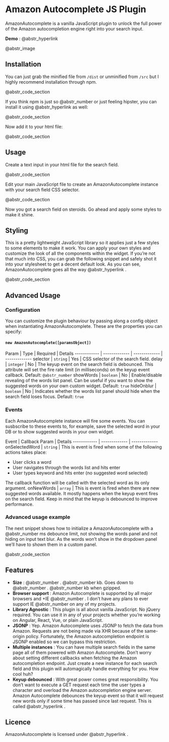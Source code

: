# Amazon Autocomplete JS Plugin

AmazonAutocomplete is a vanilla JavaScript plugin to unlock the full power of the Amazon autocompletion engine right into your search input. 

**Demo** : @abstr_hyperlink 

@abstr_image 

## Installation

You can just grab the minified file from `/dist` or unminified from `/src` but I highly recommend installation through npm. 

@abstr_code_section 

If you think npm is just so @abstr_number or just feeling hipster, you can install it using @abstr_hyperlink as well:

@abstr_code_section 

Now add it to your html file:

@abstr_code_section 

## Usage

Create a text input in your html file for the search field.

@abstr_code_section 

Edit your main JavaScript file to create an AmazonAutocomplete instance with your search field CSS selector.

@abstr_code_section 

Now you got a search field on steroids. Go ahead and apply some styles to make it shine.

## Styling

This is a pretty lightweight JavaScript library so it applies just a few styles to some elements to make it work. You can apply your own styles and customize the look of all the components within the widget. If you’re not that much into CSS, you can grab the following snippet and safely shot it into your stylesheet to get a decent default look. As you can see, AmazonAutocomplete goes all the way @abstr_hyperlink .

@abstr_code_section 

## Advanced Usage

### Configuration

You can customize the plugin behaviour by passing along a config object when instantiating AmazonAutocomplete. These are the properties you can specify:

#### `new AmazonAutocomplete([paramsObject])`

Param | Type | Required | Details \------------ | ------------- | ------------- | ------------- selector | `string` | Yes | CSS selector of the search field. delay | `integer` | No | The keyup event on the search field is debounced. This attribute will set the fire rate limit (in milliseconds) on the keyup event callback. Default: `@abstr_number` showWords | `boolean` | No | Enable/disable revealing of the words list panel. Can be useful if you want to show the suggested words on your own custom widget. Default: `true` hideOnblur | `boolean` | No | Indicates whether the words list panel should hide when the search field loses focus. Default: `true`

### Events

Each AmazonAutocomplete instance will fire some events. You can susbscribe to these events to, for example, save the selected word in your DB or to show suggested words in your own widget.

Event | Callback Param | Details \------------ | ------------- | ------------- onSelectedWord | `string` | This is event is fired when some of the following actions takes place: 

  * User clicks a word
  * User navigates through the words list and hits enter
  * User types keyword and hits enter (no suggested word selected)

The callback function will be called with the selected word as its only argument. onNewWords | `array` | This is event is fired when there are new suggested words available. It mostly happens when the keyup event fires on the search field. Keep in mind that the keyup is debounced to improve performance. 

### Advanced usage example

The next snippet shows how to initialize a AmazonAutocomplete with a @abstr_number ms debounce limit, not showing the words panel and not hiding on input text blur. As the words won’t show in the dropdown panel we’ll have to shown them in a custom panel.

@abstr_code_section 

## Features

  * **Size** : @abstr_number . @abstr_number kb. Goes down to @abstr_number . @abstr_number kb when gzipped.
  * **Browser support** : Amazon Autocomplete is supported by all major browsers and +IE @abstr_number . I don’t have any plans to ever support IE @abstr_number on any of my projects.
  * **Library Agnostic** : This plugin is all about vanilla JavaScript. No jQuery required. You can use it in any of your projects whether you’re working on Angular, React, Vue, or plain JavaScript.
  * **JSONP** : Yep. Amazon Autocomplete uses JSONP to fetch the data from Amazon. Requests are not being made via XHR because of the same-origin policy. Fortunately, the Amazon autocompletion endpoint is JSONP enabled so we can bypass this restriction.
  * **Multiple instances** : You can have multiple search fields in the same page all of them powered with Amazon Autocomplete. Don’t worry about setting different callbacks when fetching the Amazon autocompletion endpoint. Just create a new instance for each search field and this plugin will automagically handle everything for you. How cool huh?
  * **Keyup debounced** : With great power comes great responsibility. You don’t want to execute a GET request each time the user types a character and overload the Amazon autocompletion engine server. Amazon Autocomplete debounces the keyup event so that it will request new words only if some time has passed since last request. This is called @abstr_hyperlink . 



## Licence

AmazonAutocomplete is licensed under @abstr_hyperlink .
